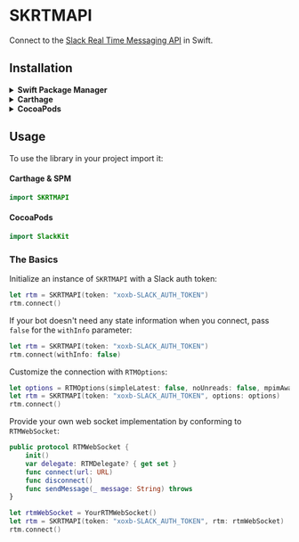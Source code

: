 # SKRTMAPI

Connect to the [Slack Real Time Messaging API](https://api.slack.com/rtm) in Swift.

## Installation
<details>
  <summary><strong>Swift Package Manager</strong></summary>
Add SlackKit as a dependency to your <code>Package.swift</code> and specify SKRTMAPI as a target dependency:

```swift
import PackageDescription
  
let package = Package(
    name: "SampleApp",
    products: [
        .executable(
            name: "SampleApp",
            targets: ["SampleApp"]),
    ],
    dependencies: [
        .package(url: "https://github.com/pvzig/SlackKit.git", .upToNextMinor(from: "4.3.0")),
    ],
    targets: [
        .target(
            name: "SampleApp",
            dependencies: ["SKRTMAPI"])
    ]
)

```

**When built using Swift Package Manager, SKRTMAPI includes the [vapor websocket framework](https://github.com/vapor/websocket) by default which requires libressl.**

You can install it with [homebrew](https://brew.sh): `brew install libressl`

If you'd like to use SPM _without vapor websocket_, you can modify the [Package.swift](https://github.com/pvzig/SlackKit/blob/master/Package.swift#L18) file to exclude it:

```swift
let SKRTMAPI: Target = .target(name: "SKRTMAPI",
                               path: "SKRTMAPI/Sources",
                               exclude: ["Conformers/VaporEngineRTM.swift"])

#if os(macOS)
SKRTMAPI.dependencies = [
    "SKCore",
    "SKWebAPI",
    "Starscream"
]
```
</details>
<details>
  <summary><strong>Carthage</strong></summary>
Add SlackKit to your <code>Cartfile</code>:

```
github "pvzig/SlackKit"
```

and run

```
carthage bootstrap
```

Drag the built <code>SKRTMAPI.framework</code> and it's dependencies <code>SKCore.framework</code>, <code>SKWebAPI.framework</code>, and <code>Starscream.framework</code> into your Xcode project.
</details>
<details>
  <summary><strong>CocoaPods</strong></summary>
Add SKRTMAPI to your <code>Podfile</code>:

```
use_frameworks!
pod 'SlackKit/SKRTMAPI'
```
</details>

## Usage
To use the library in your project import it:

#### Carthage & SPM

```swift
import SKRTMAPI
```

#### CocoaPods

```swift
import SlackKit
```

### The Basics
Initialize an instance of `SKRTMAPI` with a Slack auth token:

```swift
let rtm = SKRTMAPI(token: "xoxb-SLACK_AUTH_TOKEN")
rtm.connect()
```

If your bot doesn't need any state information when you connect, pass `false` for the `withInfo` parameter:

```swift
let rtm = SKRTMAPI(token: "xoxb-SLACK_AUTH_TOKEN")
rtm.connect(withInfo: false)
```

Customize the connection with `RTMOptions`:

```swift
let options = RTMOptions(simpleLatest: false, noUnreads: false, mpimAware: true, pingInterval: 30, timeout: 300, reconnect: true)
let rtm = SKRTMAPI(token: "xoxb-SLACK_AUTH_TOKEN", options: options)
rtm.connect()
```

Provide your own web socket implementation by conforming to `RTMWebSocket`:

```swift
public protocol RTMWebSocket {
    init()
    var delegate: RTMDelegate? { get set }
    func connect(url: URL)
    func disconnect()
    func sendMessage(_ message: String) throws
}
```

```swift
let rtmWebSocket = YourRTMWebSocket()
let rtm = SKRTMAPI(token: "xoxb-SLACK_AUTH_TOKEN", rtm: rtmWebSocket)
rtm.connect()
```

